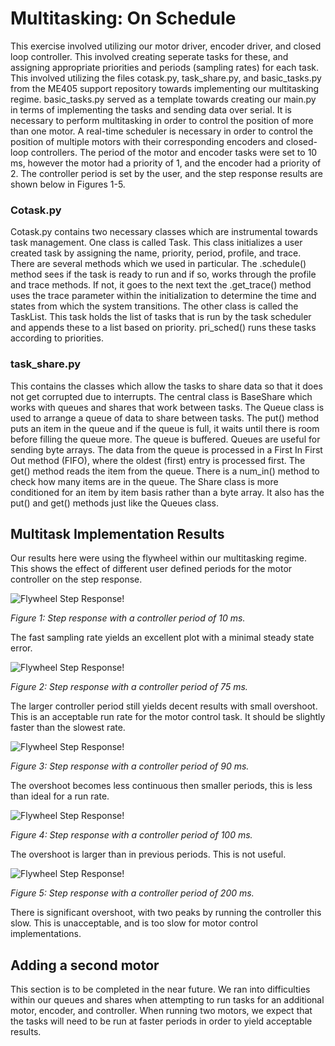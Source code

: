 # Multitasking: On Schedule
This exercise involved utilizing our motor driver, 
encoder driver, and closed loop controller. This involved
creating seperate tasks for these, and assigning
appropriate priorities and periods (sampling rates)
for each task. This involved utilizing the files
cotask.py, task_share.py, and basic_tasks.py from
the ME405 support repository towards implementing
our multitasking regime. basic_tasks.py served
as a template towards creating our main.py in terms
of implementing the tasks and sending data over serial. 
It is necessary to perform multitasking in order to control 
the position of more than one motor. A real-time scheduler is
necessary in order to control the position of multiple motors
with their corresponding encoders and closed-loop controllers. The period
of the motor and encoder tasks were set to 10 ms, however the motor 
had a priority of 1, and the encoder had a priority of 2. The controller
period is set by the user, and the step response results are shown 
below in Figures 1-5. 


### Cotask.py
Cotask.py contains two necessary classes which are instrumental
towards task management. One class is called Task. This class 
initializes a user created task by assigning the name, 
priority, period, profile, and trace. There are several methods 
which we used in particular. The .schedule() method sees
if the task is ready to run and if so, works through the profile
and trace methods. If not, it goes to the next text
the .get_trace() method uses the trace parameter within the initialization
to determine the time and states from which the system transitions. 
The other class is called the TaskList. This task holds the list of 
tasks that is run by the task scheduler and appends these to a list
based on priority. pri_sched() runs these tasks according to priorities.

### task_share.py
This contains the classes which allow the tasks to share data so that 
it does not get corrupted due to interrupts. The central class is BaseShare
which works with queues and shares that work between tasks. The Queue class
is used to arrange a queue of data to share between tasks. The put() method puts
an item in the queue and if the queue is full, it waits until there is room
before filling the queue more. The queue is buffered. Queues are useful for sending
byte arrays. The data from the queue is processed in a First In First Out 
method (FIFO), where the oldest (first) entry is processed first. The get() method
reads the item from the queue. There is a num_in() method to check how
many items are in the queue. The Share class is more conditioned for an item
by item basis rather than a byte array. It also has the put() and get() methods
just like the Queues class. 

## Multitask Implementation Results 
Our results here were using the flywheel within our multitasking regime. This
shows the effect of different user defined periods for the 
motor controller on the step response.

![Flywheel Step Response!](Per_10.jpeg "Period:10")

*Figure 1: Step response with a controller period of 10 ms.*

The fast sampling rate yields an excellent plot with a minimal steady state error.

![Flywheel Step Response!](Per_75.png "Period:75")

*Figure 2: Step response with a controller period of 75 ms.*

The larger controller period still yields decent results with small overshoot.
This is an acceptable run rate for the motor control task. It should be slightly
faster than the slowest rate. 

![Flywheel Step Response!](Per_90.png "Period:90")

*Figure 3: Step response with a controller period of 90 ms.*

The overshoot becomes less continuous then smaller periods, this is less than
ideal for a run rate.

![Flywheel Step Response!](Per_100.png "Period:100")

*Figure 4: Step response with a controller period of 100 ms.*

The overshoot is larger than in previous periods. This is not useful. 

![Flywheel Step Response!](Per_200.png "Period:200")

*Figure 5: Step response with a controller period of 200 ms.*

There is significant overshoot, with two peaks by running the controller this slow.
This is unacceptable, and is too slow for motor control implementations. 

## Adding a second motor
This section is to be completed in the near future. We ran into difficulties within
our queues and shares when attempting to run tasks for an additional motor,
encoder, and controller. When running two motors, we expect that the tasks
will need to be run at faster periods in order to yield acceptable results. 
